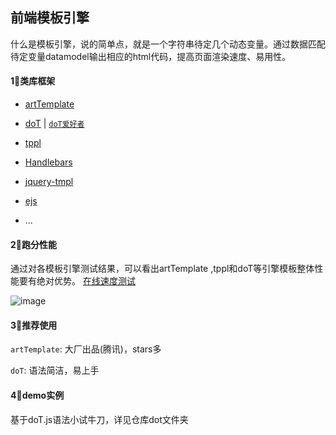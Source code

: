 ## 前端模板引擎

什么是模板引擎，说的简单点，就是一个字符串待定几个动态变量。通过数据匹配待定变量datamodel输出相应的html代码，提高页面渲染速度、易用性。

#### 1⃣类库框架

- [artTemplate](https://github.com/aui/artTemplate)

- [doT](https://github.com/olado/doT) | [`doT爱好者`](http://dotjs.cn/)

- [tppl](https://github.com/jojoin/tppl)

- [Handlebars](https://github.com/wycats/handlebars.js)

- [jquery-tmpl](http://github.com/jquery/jquery-tmpl)

- [ejs](https://github.com/mde/ejs)

- ...

#### 2⃣跑分性能

通过对各模板引擎测试结果，可以看出artTemplate ,tppl和doT等引擎模板整体性能要有绝对优势。
[在线速度测试](http://jojoin.github.io/tppl/test/test.htm)

![image](https://image-1257132344.cos.ap-shanghai.myqcloud.com/tpl-speed.jpg)

#### 3⃣推荐使用

`artTemplate`: 大厂出品(腾讯)，stars多

`doT`: 语法简洁，易上手

#### 4⃣demo实例

基于doT.js语法小试牛刀，详见仓库dot文件夹
